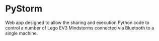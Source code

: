 # PyStorm
Web app designed to allow the sharing and execution Python code to control a number of Lego EV3 Mindstorms connected via Bluetooth to a single machine. 


